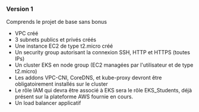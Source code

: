 ### Version 1

Comprends le projet de base sans bonus
- VPC créé
- 3 subnets publics et privés créés
- Une instance EC2 de type t2.micro créé
- Un security group autorisant la connexion SSH, HTTP et HTTPS (toutes IPs)
- Un cluster EKS en node group (EC2 managées par l'utilisateur et de type t2.micro)
- Les addons VPC-CNI, CoreDNS, et kube-proxy devront être obligatoirement installés sur le cluster
- Le rôle IAM qui devra être associé à EKS sera le rôle EKS_Students, déjà présent sur la plateforme AWS fournie en cours.
- Un load balancer applicatif

